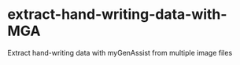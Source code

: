 # extract-hand-writing-data-with-MGA
Extract hand-writing data with myGenAssist from multiple image files
